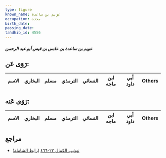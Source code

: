 ```yaml
---
type: figure
known_name: عويم بن ساعدة
occupation: محدث
birth_date:
passing_date:
tahdhib_id: 4556
---
```

##### عويم بن ساعدة بن عابس بن قيس أبو عبد الرحمن

## رَوَى عَن:
| الاسم | البخاري | مسلم | الترمذي | النسائي | ابن ماجه | أبي داود | Others |
| ----- | ------- | ---- | ------- | ------- | -------- | -------- | ------ |
## رَوَى عَنه:
| الاسم | البخاري | مسلم | الترمذي | النسائي | ابن ماجه | أبي داود | Others |
| ----- | ------- | ---- | ------- | ------- | -------- | -------- | ------ |
## مراجع
- [تهذيب الكمال ٢٢-٤٦٦](obsidian://open?vault=Tahdhib-al-Kamal&file=Figures/٤٥٥٦-عويم%20بن%20ساعدة%20بن%20عابس%20بن%20قيس%20أبو%20عبد%20الرحمن) ([رابط الشاملة](https://shamela.ws/book/3722/11719))